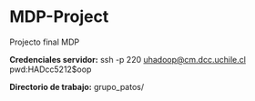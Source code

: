 # MDP-Project
Projecto final MDP


**Credenciales servidor:**
ssh -p 220 uhadoop@cm.dcc.uchile.cl
pwd:HADcc5212$oop

**Directorio de trabajo:**
grupo_patos/